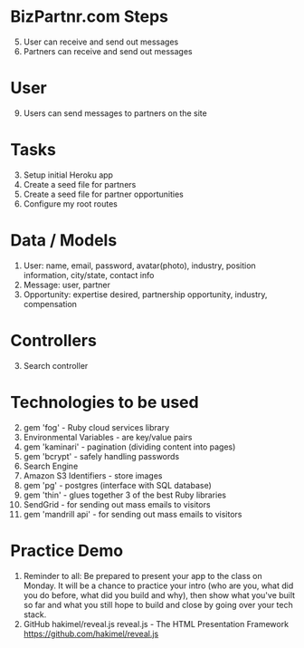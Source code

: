 # BizPartnr.com Steps
5.  User can receive and send out messages
6.  Partners can receive and send out messages

# User
9.  Users can send messages to partners on the site

# Tasks
3.  Setup initial Heroku app
4.  Create a seed file for partners
5.  Create a seed file for partner opportunities
6.  Configure my root routes

# Data / Models
1.  User: name, email, password, avatar(photo), industry, position information, city/state, contact info
2.  Message: user, partner
3.  Opportunity: expertise desired, partnership opportunity, industry, compensation

# Controllers
3.  Search controller


# Technologies to be used
2.  gem 'fog' - Ruby cloud services library
3.  Environmental Variables - are key/value pairs
4.  gem 'kaminari' - pagination (dividing content into pages)
5.  gem 'bcrypt' - safely handling passwords
6.  Search Engine
8.  Amazon S3 Identifiers - store images
9.  gem 'pg' - postgres (interface with SQL database)
11.  gem 'thin' - glues together 3 of the best Ruby libraries
13.  SendGrid - for sending out mass emails to visitors
14.  gem 'mandrill api' - for sending out mass emails to visitors


# Practice Demo
1.   Reminder to all: Be prepared to present your app to the class on Monday. It will be a chance to practice your intro (who are you, what did you do before, what did you build and why), then show what you've built so far and what you still hope to build and close by going over your tech stack.
2.  GitHub
    hakimel/reveal.js
    reveal.js - The HTML Presentation Framework
    https://github.com/hakimel/reveal.js

